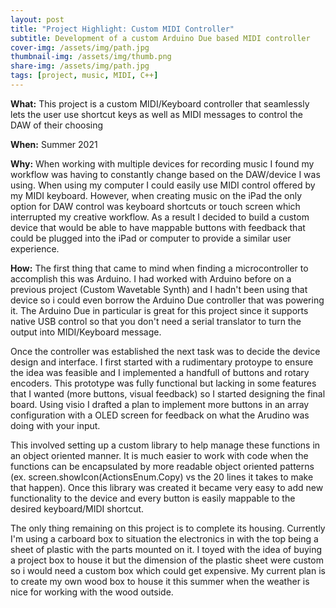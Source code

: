 ```yaml
---
layout: post
title: "Project Highlight: Custom MIDI Controller"
subtitle: Development of a custom Arduino Due based MIDI controller
cover-img: /assets/img/path.jpg
thumbnail-img: /assets/img/thumb.png
share-img: /assets/img/path.jpg
tags: [project, music, MIDI, C++]
---
```


**What:** This project is a custom MIDI/Keyboard controller that seamlessly lets the user use shortcut keys as well as MIDI messages to control the DAW of their choosing

**When:** Summer 2021

**Why:** When working with multiple devices for recording music I found my workflow was having to constantly change based on the DAW/device I was using. When using my computer I could easily use MIDI control offered by my MIDI keyboard. However, when creating music on the iPad the only option for DAW control was keyboard shortcuts or touch screen which interrupted my creative workflow. As a result I decided to build a custom device that would be able to have mappable buttons with feedback that could be plugged into the iPad or computer to provide a similar user experience.

**How:** The first thing that came to mind when finding a microcontroller to accomplish this was Arduino. I had worked with Arduino before on a previous project (Custom Wavetable Synth) and I hadn't been using that device so i could even borrow the Arduino Due controller that was powering it. The Arduino Due in particular is great for this project since it supports native USB control so that you don't need a serial translator to turn the output into MIDI/Keyboard message.

Once the controller was established the next task was to decide the device design and interface. I first started with a rudimentary protoype to ensure the idea was feasible and I implemented a handfull of buttons and rotary encoders. This prototype was fully functional but lacking in some features that I wanted (more buttons, visual feedback) so I started designing the final board. Using visio I drafted a plan to implement more buttons in an array configuration with a OLED screen for feedback on what the Arudino was doing with your input.

This involved setting up a custom library to help manage these functions in an object oriented manner. It is much easier to work with code when the functions can be encapsulated by more readable object oriented patterns (ex. screen.showIcon(ActionsEnum.Copy) vs the 20 lines it takes to make that happen). Once this library was created it became very easy to add new functionality to the device and every button is easily mappable to the desired keyboard/MIDI shortcut.

The only thing remaining on this project is to complete its housing. Currently I'm using a carboard box to situation the electronics in with the top being a sheet of plastic with the parts mounted on it. I toyed with the idea of buying a project box to house it but the dimension of the plastic sheet were custom so i would need a custom box which could get expensive. My current plan is to create my own wood box to house it this summer when the weather is nice for working with the wood outside.
